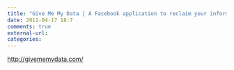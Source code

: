 ```yaml
---
title: "Give Me My Data | A Facebook application to reclaim your information"
date: 2011-04-17 18:7
comments: true
external-url:
categories:
---
```

<http://givememydata.com/>
